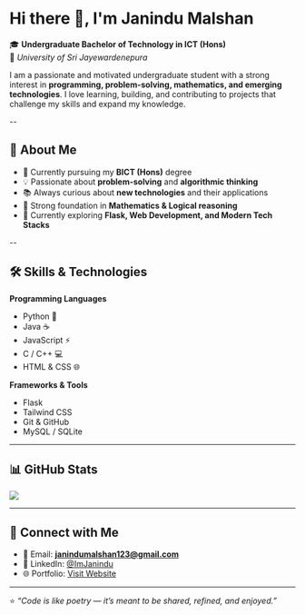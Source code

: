 # Hi there 👋, I'm Janindu Malshan

🎓 **Undergraduate Bachelor of Technology in ICT (Hons)**  
📍 *University of Sri Jayewardenepura*

I am a passionate and motivated undergraduate student with a strong interest in **programming, problem-solving, mathematics, and emerging technologies**. I love learning, building, and contributing to projects that challenge my skills and expand my knowledge.  

--

## 🚀 About Me  

- 🔭 Currently pursuing my **BICT (Hons)** degree  
- 💡 Passionate about **problem-solving** and **algorithmic thinking**  
- 📚 Always curious about **new technologies** and their applications  
- 🧮 Strong foundation in **Mathematics & Logical reasoning**  
- 🌱 Currently exploring **Flask, Web Development, and Modern Tech Stacks**  

--

## 🛠️ Skills & Technologies  

**Programming Languages**  
- Python 🐍  
- Java ☕  
- JavaScript ⚡  
- C / C++ 💻  
- HTML & CSS 🌐  

**Frameworks & Tools**  
- Flask  
- Tailwind CSS  
- Git & GitHub  
- MySQL / SQLite  

---

## 📊 GitHub Stats  

<picture>
  <source
    srcset="https://github-readme-stats.vercel.app/api?username=anuraghazra&show_icons=true&theme=dark"
    media="(prefers-color-scheme: dark)"
  />
  <source
    srcset="https://github-readme-stats.vercel.app/api?username=anuraghazra&show_icons=true"
    media="(prefers-color-scheme: light), (prefers-color-scheme: no-preference)"
  />
  <img src="https://github-readme-stats.vercel.app/api?username=anuraghazra&show_icons=true" />
</picture>

---

## 🤝 Connect with Me  

- 📧 Email: **janindumalshan123@gmail.com**  
- 💼 LinkedIn: [@ImJanindu](www.linkedin.com/in/imjanindu)  
- 🌐 Portfolio: [Visit Website](https://janindu.vercel.app)  

---

⭐️ *“Code is like poetry — it’s meant to be shared, refined, and enjoyed.”*  
